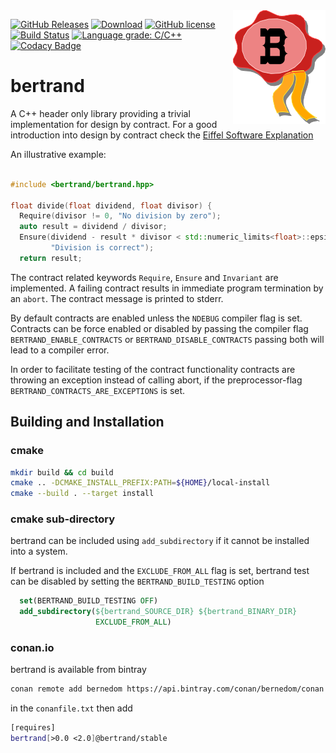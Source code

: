 <img align="right" src="bertrand_logo.png">

[![GitHub Releases](https://img.shields.io/github/release/bernedom/bertrand.svg)](https://github.com/bernedom/bertrand/releases)
[![Download](https://api.bintray.com/packages/bernedom/conan/bertrand%3Abertrand/images/download.svg)](https://bintray.com/bernedom/conan/bertrand%3Abertrand/_latestVersion)
[![GitHub license](https://img.shields.io/badge/license-LGPL%20v3-blue.svg)](https://raw.githubusercontent.com/bernedom/bertrand/master/LICENSE)
[![Build Status](https://github.com/bernedom/bertrand/workflows/CI/badge.svg?branch=master)](https://github.com/bernedom/bertrand/actions)
[![Language grade: C/C++](https://img.shields.io/lgtm/grade/cpp/g/bernedom/bertrand.svg?logo=lgtm&logoWidth=18)](https://lgtm.com/projects/g/bernedom/bertrand/context:cpp)
[![Codacy Badge](https://api.codacy.com/project/badge/Grade/4ed8c3ef2e794d238d289493a31d3b28)](https://www.codacy.com/manual/bernedom/bertrand?utm_source=github.com&amp;utm_medium=referral&amp;utm_content=bernedom/bertrand&amp;utm_campaign=Badge_Grade)

# bertrand
A C++ header only library providing a trivial implementation for design by contract. For a good introduction into design by contract check the [Eiffel Software Explanation](https://www.eiffel.com/values/design-by-contract/introduction/)

An illustrative example:
```cpp

#include <bertrand/bertrand.hpp>

float divide(float dividend, float divisor) {
  Require(divisor != 0, "No division by zero");
  auto result = dividend / divisor;
  Ensure(dividend - result * divisor < std::numeric_limits<float>::epsilon(),
         "Division is correct");
  return result;

```

The contract related keywords `Require`, `Ensure` and `Invariant` are implemented. A failing contract results in immediate program termination by an `abort`. The contract message is printed to stderr. 

By default contracts are enabled unless the `NDEBUG` compiler flag is set. Contracts can be force enabled or disabled by passing the compiler flag `BERTRAND_ENABLE_CONTRACTS` or `BERTRAND_DISABLE_CONTRACTS` passing both will lead to a compiler error. 

In order to facilitate testing of the contract functionality contracts are throwing an exception instead of calling abort, if the preprocessor-flag `BERTRAND_CONTRACTS_ARE_EXCEPTIONS` is set. 

## Building and Installation

### cmake

```bash
mkdir build && cd build
cmake .. -DCMAKE_INSTALL_PREFIX:PATH=${HOME}/local-install
cmake --build . --target install
```
### cmake sub-directory

bertrand can be included using `add_subdirectory` if it cannot be installed into a system. 

If bertrand is included and the `EXCLUDE_FROM_ALL` flag is set, bertrand test can be disabled by setting the `BERTRAND_BUILD_TESTING` option
```cmake
  set(BERTRAND_BUILD_TESTING OFF)
  add_subdirectory(${bertrand_SOURCE_DIR} ${bertrand_BINARY_DIR}
                   EXCLUDE_FROM_ALL)
```

### conan.io 

bertrand is available from bintray 
```bash
conan remote add bernedom https://api.bintray.com/conan/bernedom/conan
```

in the `conanfile.txt` then add

```bash
[requires]
bertrand[>0.0 <2.0]@bertrand/stable
```
